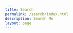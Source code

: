 ```yaml
---
title: Search
permalink: /search/index.html
description: Search Me
layout: page
---
```

<link href="/pagefind/pagefind-ui.css" rel="stylesheet">
<script src="/pagefind/pagefind-ui.js"></script>
<div id="search"></div>
<script>
	window.addEventListener('DOMContentLoaded', (event) => {
		new PagefindUI({ element: "#search", showSubResults: true });
	});
</script>